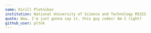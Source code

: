```yaml
---
name: Kirill Plotnikov
institution: National University of Science and Technology MISIS
quote: Wow, I'm just gonna say it, this guy codes! Am I right?
github_user: pltnk
---
```

